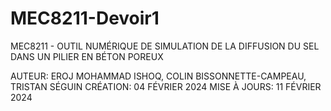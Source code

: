 # MEC8211-Devoir1

MEC8211 - OUTIL NUMÉRIQUE DE SIMULATION DE LA DIFFUSION DU SEL DANS UN PILIER EN BÉTON POREUX

AUTEUR: EROJ MOHAMMAD ISHOQ, COLIN BISSONNETTE-CAMPEAU, TRISTAN SÉGUIN
CRÉATION: 04 FÉVRIER 2024
MISE À JOURS: 11 FÉVRIER 2024
